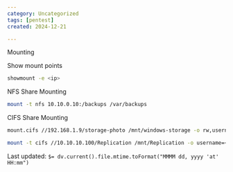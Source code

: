 ```yaml
---
category: Uncategorized
tags: [pentest]
created: 2024-12-21

---
```

Mounting

Show mount points

~~~bash
showmount -e <ip>
~~~

NFS Share Mounting

~~~bash
mount -t nfs 10.10.0.10:/backups /var/backups
~~~

CIFS Share Mounting

~~~bash
mount.cifs //192.168.1.9/storage-photo /mnt/windows-storage -o rw,username=pion,password=my_password

mount -t cifs //10.10.10.100/Replication /mnt/Replication -o username=<username>,password=<password>,domain=active.htb
~~~


Last updated: `$= dv.current().file.mtime.toFormat("MMMM dd, yyyy 'at' HH:mm")`
